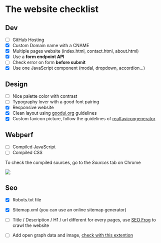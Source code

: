 # The website checklist

## Dev

* [ ] GitHub Hosting
* [x] Custom Domain name with a CNAME
* [x] Multiple pages website \(index.html, contact.html, about.html\)
* [x] Use a **form endpoint API**
* [ ] Check error on form **before submit**
* [x] Use one JavaScript component \(modal, dropdown, accordion…\)

## Design

* [ ] Nice palette color with contrast
* [ ] Typography lover with a good font pairing
* [x] Responsive website
* [x] Clean layout using [goodui.org](http://goodui.org) guidelines
* [x] Custom favicon picture, follow the guidelines of [realfavicongenerator](http://realfavicongenerator.net/)

## Webperf

* [ ] Compiled JavaScript
* [ ] Compiled CSS

To check the compiled sources, go to the _Sources_ tab on Chrome

 ![](/assets/webperf-css.gif)

## Seo

* [x] Robots.txt file
* [x] Sitemap.xml \(you can use an online sitemap generator\)
* [ ] Title / Description / H1 / url different for every pages, use [SEO Frog](https://www.screamingfrog.co.uk/seo-spider/) to crawl the website
* [ ] Add open graph data and image, [check with this extention](https://chrome.google.com/webstore/detail/open-graph-preview/ehaigphokkgebnmdiicabhjhddkaekgh)



